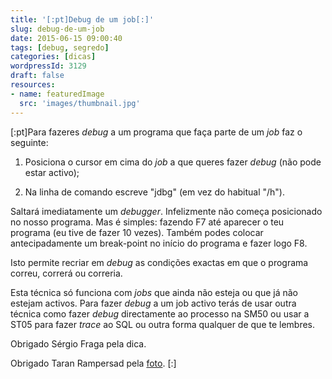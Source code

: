 ```yaml
---
title: '[:pt]Debug de um job[:]'
slug: debug-de-um-job
date: 2015-06-15 09:00:40
tags: [debug, segredo]
categories: [dicas]
wordpressId: 3129
draft: false
resources:
- name: featuredImage
  src: 'images/thumbnail.jpg'
---
```

[:pt]Para fazeres _debug_ a um programa que faça parte de um _job_ faz o seguinte:

<!--more-->

  1. Posiciona o cursor em cima do _job_ a que queres fazer _debug_ (não pode estar activo);

  2. Na linha de comando escreve "jdbg" (em vez do habitual "/h").

Saltará imediatamente um _debugger_. Infelizmente não começa posicionado no nosso programa. Mas é simples: fazendo F7 até aparecer o teu programa (eu tive de fazer 10 vezes). Também podes colocar antecipadamente um break-point no início do programa e fazer logo F8.

Isto permite recriar em _debug_ as condições exactas em que o programa correu, correrá ou correria.

Esta técnica só funciona com _jobs_ que ainda não esteja ou que já não estejam activos. Para fazer _debug_ a um job activo terás de usar outra técnica como fazer _debug_ directamente ao processo na SM50 ou usar a ST05 para fazer _trace_ ao SQL ou outra forma qualquer de que te lembres.

Obrigado Sérgio Fraga pela dica.

Obrigado Taran Rampersad pela [foto][1].
[:]

   [1]: https://www.flickr.com/photos/knowprose/101872870
